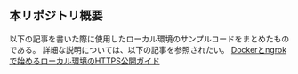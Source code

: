 ## 本リポジトリ概要
以下の記事を書いた際に使用したローカル環境のサンプルコードをまとめたものである。
詳細な説明については、以下の記事を参照されたい。
[Dockerとngrokで始めるローカル環境のHTTPS公開ガイド](https://zenn.dev/articles/0663e6e4680042/edit)